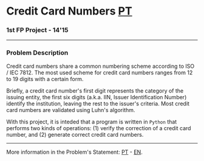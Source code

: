 # Credit Card Numbers [PT](README.pt_PT.md)
### 1st FP Project - 14'15

---

### Problem Description

Credit card numbers share a common numbering scheme according to ISO / IEC 7812.
The most used scheme for credit card numbers ranges from 12 to 19 digits with a
certain form.

Briefly, a credit card number's first digit represents the category of the
issuing entity, the first six digits (a.k.a. IIN, Issuer Identification Number)
identify the institution, leaving the rest to the issuer's criteria. Most credit
card numbers are validated using Luhn's algorithm.

With this project, it is inteded that a program is written in `Python` that
performs two kinds of operations: (1) verify the correction of a credit card
number, and (2) generate correct credit card numbers.

---

More information in the Problem's Statement: [PT][PT] - [EN][EN].

[PT]: statement_pt.pdf "Enunciado do Projecto"
[EN]: statement_en.pdf "Problem Statement"

